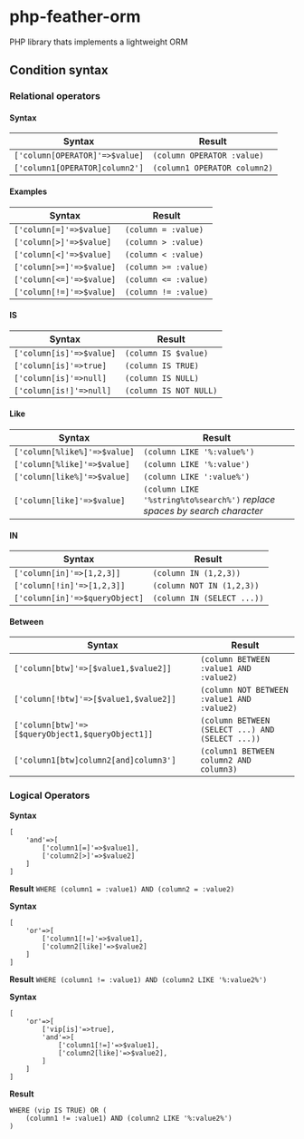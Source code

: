 # php-feather-orm
PHP library thats implements a lightweight ORM

  

## Condition syntax

  

### Relational operators

  

#### Syntax

| Syntax | Result |
|---|------ |
| ``['column[OPERATOR]'=>$value]`` | ``(column OPERATOR :value)`` |
| ``['column1[OPERATOR]column2']`` | ``(column1 OPERATOR column2)`` |

  

#### Examples
| Syntax | Result |
|---|------ |
| ``['column[=]'=>$value]`` | ``(column = :value)`` |
| ``['column[>]'=>$value]`` | ``(column > :value)`` |
| ``['column[<]'=>$value]`` | ``(column < :value)`` |
| ``['column[>=]'=>$value]`` | ``(column >= :value)`` |
| ``['column[<=]'=>$value]`` | ``(column <= :value)`` |
| ``['column[!=]'=>$value]`` | ``(column != :value)`` |

  

#### IS
| Syntax | Result |
|---|------ |
| ``['column[is]'=>$value]``  | ``(column IS $value)`` |
| ``['column[is]'=>true]``  |  ``(column IS TRUE)`` |
| ``['column[is]'=>null]``  |  ``(column IS NULL)`` |
| ``['column[is!]'=>null]``  |  ``(column IS NOT NULL)`` |

  

#### Like
| Syntax | Result |
|---|------ |
| ``['column[%like%]'=>$value]`` |  ``(column LIKE '%:value%')`` |
| ``['column[%like]'=>$value]``  |  ``(column LIKE '%:value')`` |
| ``['column[like%]'=>$value]``  |  ``(column LIKE ':value%')`` |
| ``['column[like]'=>$value]``  |  ``(column LIKE '%string%to%search%')`` *replace spaces by search character* |

  

#### IN
| Syntax | Result |
|---|------ |
| ``['column[in]'=>[1,2,3]]`` |  ``(column IN (1,2,3))`` |
| ``['column[!in]'=>[1,2,3]]`` |  ``(column NOT IN (1,2,3))`` |
| ``['column[in]'=>$queryObject]`` |  ``(column IN (SELECT ...))`` |

  

#### Between
| Syntax | Result |
|---|------ |
| ``['column[btw]'=>[$value1,$value2]]``  | ``(column BETWEEN :value1 AND :value2)`` |
| ``['column[!btw]'=>[$value1,$value2]]``  |  ``(column NOT BETWEEN :value1 AND :value2)`` |
| ``['column[btw]'=>[$queryObject1,$queryObject1]]`` |  ``(column BETWEEN (SELECT ...) AND (SELECT ...))`` |
| ``['column1[btw]column2[and]column3']`` |  ``(column1 BETWEEN column2 AND column3)`` |

  
  

### Logical Operators

**Syntax**	
```
[
	'and'=>[
		['column1[=]'=>$value1],
		['column2[>]'=>$value2]
	]
]
```
**Result**
``WHERE (column1 = :value1) AND (column2 = :value2)``

**Syntax**	
```
[
	'or'=>[
		['column1[!=]'=>$value1],
		['column2[like]'=>$value2]
	]
]
```
**Result**
``WHERE (column1 != :value1) AND (column2 LIKE '%:value2%')``

**Syntax**	
```
[
	'or'=>[
		['vip[is]'=>true],
		'and'=>[
			['column1[!=]'=>$value1],
			['column2[like]'=>$value2],
		]
	]
]
```
**Result**
```
WHERE (vip IS TRUE) OR (
	(column1 != :value1) AND (column2 LIKE '%:value2%')
)
```